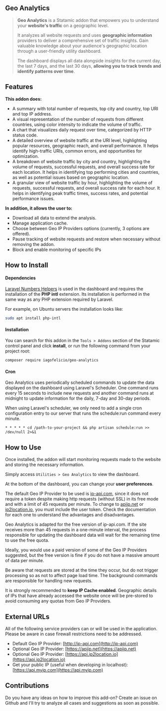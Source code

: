 ## Geo Analytics

> **Geo Analytics** is a Statamic addon that empowers you to understand your **website's traffic** on a geographic level.
>
> It analyzes all website requests and uses **geographic information** providers to deliver a comprehensive set of traffic insights. Gain valuable knowledge about your audience's geographic location through a user-friendly utility dashboard.
>
> The dashboard displays all data alongside insights for the current day, the last 7 days, and the last 30 days, **allowing you to track trends and identify patterns over time**.

## Features

**This addon does:**

- A summary with total number of requests, top city and country, top URI and top IP address.
- A visual representation of the number of requests from different countries, using color intensity to indicate the volume of traffic.
- A chart that visualizes daily request over time, categorized by HTTP status code.
- A detailed overview of website traffic at the URI level, highlighting popular resources, geographic reach, and overall performance. It helps identify high-traffic URIs, common errors, and opportunities for optimization.
- A breakdown of website traffic by city and country, highlighting the volume of requests, successful requests, and overall success rate for each location. It helps in identifying top performing cities and countries, as well as potential issues based on geographic location.
- A granular view of website traffic by hour, highlighting the volume of requests, successful requests, and overall success rate for each hour. It helps in identifying peak traffic times, success rates, and potential performance issues.

**In addition, it allows the user to:**

- Download all data to extend the analysis.
- Manage application cache.
- Choose between Geo IP Providers options (currently, 3 options are offered).
- Pause tracking of website requests and restore when necessary without removing the addon.
- Block and enable monitoring of specific IPs

## How to Install

#### Dependencies

[Laravel Numbers Helpers](https://laravel.com/docs/11.x/helpers#numbers) is used in the dashboard and requires the installation of the **PHP intl** extension. Its installation is performed in the same way as any PHP extension required by Laravel.

For example, on Ubuntu servers the installation looks like:

```bash
sudo apt install php-intl
```

#### Installation

You can search for this addon in the `Tools > Addons` section of the Statamic control panel and click **install**, or run the following command from your project root:

```bash
composer require iagofelicio/geo-analytics
```

#### Cron

Geo Analytics uses periodically scheduled commands to update the data displayed on the dashboard using Laravel's Scheduler. One command runs every 15 seconds to include new requests and another command runs at midnight to update information for the daily, 7-day and 30-day periods.

When using Laravel's scheduler, we only need to add a single cron configuration entry to our server that runs the schedule:run command every minute.

```
* * * * * cd /path-to-your-project && php artisan schedule:run >> /dev/null 2>&1
```

## How to Use

Once installed, the addon will start monitoring requests made to the website and storing the necessary information.

Simply access `Utilities > Geo Analytics` to view the dashboard.

At the bottom of the dashboard, you can change your **user preferences**.

The default Geo IP Provider to be used is [ip-api.com](https://ip-api.com/), since it does not require a token despite making http requests (without SSL) in its free mode and with a limit of 45 requests per minute. To change to [apiip.net](https://apiip.net/) or [ip2location.io](https://www.ip2location.io/), you must include the user token. Check the documentation for each one to understand the advantages and disadvantages.

Geo Analytics is adapted for the free version of ip-api.com. If the site receives more than 45 requests in a one-minute interval, the process responsible for updating the dashboard data will wait for the remaining time to use the free quota.

Ideally, you would use a paid version of some of the Geo IP Providers suggested, but the free version is fine if you do not have a massive amount of data per minute.

Be aware that requests are stored at the time they occur, but do not trigger processing so as not to affect page load time. The background commands are responsible for handling new requests.

It is strongly recommended to **keep IP Cache enabled**. Geographic details of IPs that have already accessed the website once will be pre-stored to avoid consuming any quotas from Geo IP Providers.

## External URLs

All of the following service providers can or will be used in the application. Please be aware in case firewall restrictions need to be addressed.

- Default Geo IP Provider: [http://ip-api.com](http://ip-api.com) 
- Optional Geo IP Provider: [https://apiip.net](https://apiip.net) 
- Optional Geo IP Provider: [https://api.ip2location.io](https://api.ip2location.io) 
- Get your public IP (useful when developing in localhost): [https://api.myip.com](https://api.myip.com) 

## Contributions

Do you have any ideas on how to improve this add-on? Create an issue on Github and I'll try to analyze all cases and suggestions as soon as possible.
